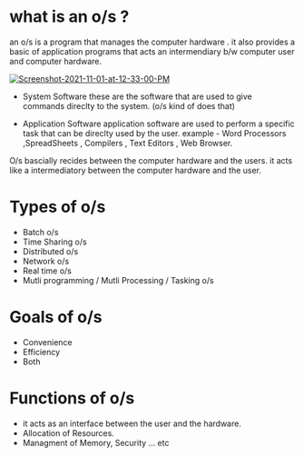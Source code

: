# what is an o/s ?
an o/s is a program that manages the computer hardware .
it also provides a basic of application programs that acts an intermendiary b/w computer user and computer hardware. 

<a href="https://ibb.co/zrBbqK9"><img src="https://i.ibb.co/yXZ5HLv/Screenshot-2021-11-01-at-12-33-00-PM.png" alt="Screenshot-2021-11-01-at-12-33-00-PM" border="0" /></a>

- System Software 
these are the software that are used to give commands direclty to the system.  (o/s kind of does that)

- Application Software
application software are used to perform a specific task that can be direclty used by the user. 
example - Word Processors ,SpreadSheets , Compilers , Text Editors , Web Browser.
 
 O/s bascially recides between the computer hardware and the  users.  it acts like a intermediatory between the computer hardware and the user. 

 # Types of o/s
 - Batch o/s
 - Time Sharing o/s
 - Distributed o/s
 - Network o/s
 - Real time o/s
 - Mutli programming / Mutli Processing / Tasking o/s

# Goals of o/s
- Convenience 
- Efficiency 
- Both

# Functions of o/s
- it acts as an interface between the user and the hardware. 
- Allocation of Resources. 
- Managment of Memory, Security ... etc


